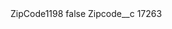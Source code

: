 <?xml version="1.0" encoding="UTF-8"?>
<CustomMetadata xmlns="http://soap.sforce.com/2006/04/metadata" xmlns:xsi="http://www.w3.org/2001/XMLSchema-instance" xmlns:xsd="http://www.w3.org/2001/XMLSchema">
    <label>ZipCode1198</label>
    <protected>false</protected>
    <values>
        <field>Zipcode__c</field>
        <value xsi:type="xsd:string">17263</value>
    </values>
</CustomMetadata>
